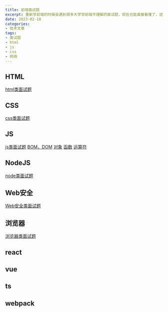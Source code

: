 ```yaml
---
title: 前端面试题
excerpt: 重新学前端的时候会遇到很多大学学前端不理解的面试题，现在也能直接看懂了，这里记录一下作为主入口
date: 2023-02-10
categories:
- 技术文章
tags:
- 面试题
- html
- js
- css
- 网络
---
```


## HTML
[html类面试题](https://shuangxunian.github.io/2023/02/10/23021002/)

## CSS
[css类面试题](https://shuangxunian.github.io/2023/02/15/23021501/)

## JS
[js类面试题](https://shuangxunian.github.io/2023/02/15/23021502/)
[BOM，DOM](https://shuangxunian.github.io/2023/03/10/23031000/)
[对象](https://shuangxunian.github.io/2023/03/20/23032000/)
[函数](https://shuangxunian.github.io/2023/04/12/23041200/)
[运算符](https://shuangxunian.github.io/2023/04/14/23041401/)


## NodeJS
[node类面试题](https://shuangxunian.github.io/2023/02/15/23021503/)

## Web安全
[Web安全类面试题](https://shuangxunian.github.io/2023/02/15/23021504/)

## 浏览器
[浏览器类面试题](https://shuangxunian.github.io/2023/02/15/23021505/)

## react
[]()

## vue
[]()

## ts
[]()

## webpack
[]()



